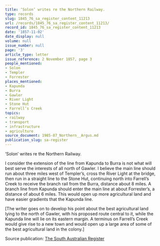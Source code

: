 ```yaml
---
title: ‘Solon’ writes re the Northern Railway.
type: records
slug: 1845_76_sa_register_content_11213
url: /records/1845_76_sa_register_content_11213/
record_id: 1845_76_sa_register_content_11213
date: '1857-11-02'
date_display: null
volume: null
issue_number: null
page: '3'
article_type: letter
issue_reference: 2 November 1857, page 3
people_mentioned:
- Solon
- Templer
- Forrester
places_mentioned:
- Kapunda
- Burra
- Gawler
- River Light
- Stone Hut
- Farrell’s Creek
topics:
- railway
- transport
- infrastructure
- agriculture
source_document: 1985-87_Northern__Argus.md
publication_slug: sa-register
---
```


‘Solon’ writes re the Northern Railway.

I consider the extension of the line from Kapunda to Burra is not what will best serve the interests of all north of Gawler.  I believe the main line should run about three miles west of Templer’s, cross the River Light at the bridge, then run in a straight line to the Stone Hut, continuing north into Farrell’s Creek to receive the branch rail from the Burra, distance about 8 miles.  A branch line from Kapunda should enter the main line at about Forrester’s, a distance of about 6 miles.  This would open up more agricultural land and have easier gradients that the Kapunda line.

[The writer goes on to develop his point about the best agricultural land lying to the north of Gawler, with his proposed route central to it, while the Kapunda line will lie on its eastern margin.  A terminus on Farrell’s Creek would give rise to a new town and would open up a large area of some of the best agricultural land in the colony.]

Source publication: [The South Australian Register](/publications/sa-register/)
